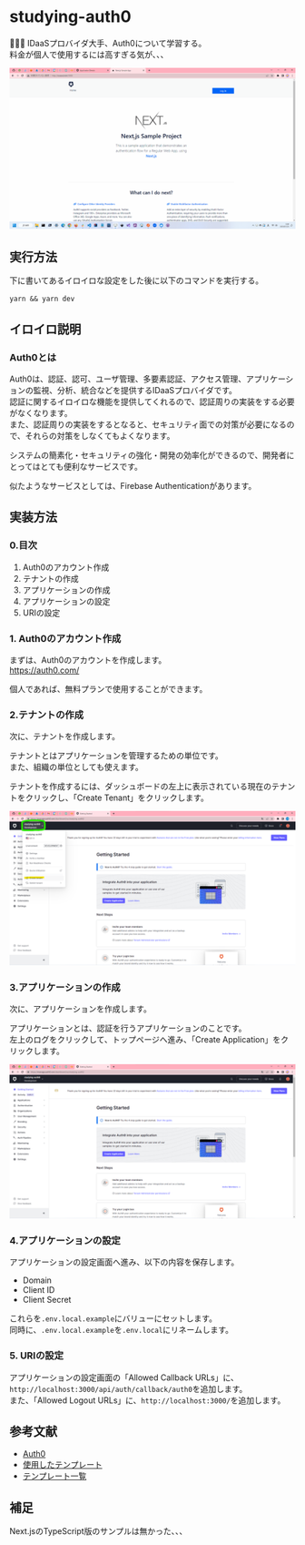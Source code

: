 # studying-auth0

🔏🔏🔏 IDaaSプロバイダ大手、Auth0について学習する。  
料金が個人で使用するには高すぎる気が、、、  

![成果物](.development/img/fruit.gif)  

## 実行方法

下に書いてあるイロイロな設定をした後に以下のコマンドを実行する。  

```shell
yarn && yarn dev
```

## イロイロ説明

### Auth0とは

Auth0は、認証、認可、ユーザ管理、多要素認証、アクセス管理、アプリケーションの監視、分析、統合などを提供するIDaaSプロバイダです。  
認証に関するイロイロな機能を提供してくれるので、認証周りの実装をする必要がなくなります。  
また、認証周りの実装をするとなると、セキュリティ面での対策が必要になるので、それらの対策をしなくてもよくなります。  

システムの簡素化・セキュリティの強化・開発の効率化ができるので、開発者にとってはとても便利なサービスです。  

似たようなサービスとしては、Firebase Authenticationがあります。  

## 実装方法

### 0.目次

1. Auth0のアカウント作成
2. テナントの作成
3. アプリケーションの作成
4. アプリケーションの設定
5. URIの設定

### 1. Auth0のアカウント作成

まずは、Auth0のアカウントを作成します。  
<https://auth0.com/>  

個人であれば、無料プランで使用することができます。  

### 2.テナントの作成

次に、テナントを作成します。  

テナントとはアプリケーションを管理するための単位です。  
また、組織の単位としても使えます。  

テナントを作成するには、ダッシュボードの左上に表示されている現在のテナントをクリックし、「Create Tenant」をクリックします。  

![テナントの作成](.development/img/crate-tenant.png)  

### 3.アプリケーションの作成

次に、アプリケーションを作成します。  

アプリケーションとは、認証を行うアプリケーションのことです。  
左上のログをクリックして、トップページへ進み、「Create Application」をクリックします。  

![アプリケーションの作成](.development/img/create-app.png)  

### 4.アプリケーションの設定

アプリケーションの設定画面へ進み、以下の内容を保存します。  

- Domain
- Client ID
- Client Secret

これらを`.env.local.example`にバリューにセットします。  
同時に、`.env.local.example`を`.env.local`にリネームします。  

### 5. URIの設定

アプリケーションの設定画面の「Allowed Callback URLs」に、`http://localhost:3000/api/auth/callback/auth0`を追加します。  
また、「Allowed Logout URLs」に、`http://localhost:3000/`を追加します。  

## 参考文献

- [Auth0](https://auth0.com/)
- [使用したテンプレート](https://github.com/auth0-samples/auth0-nextjs-samples)
- [テンプレート一覧](https://github.com/orgs/auth0-samples/repositories)

## 補足

Next.jsのTypeScript版のサンプルは無かった、、、  
